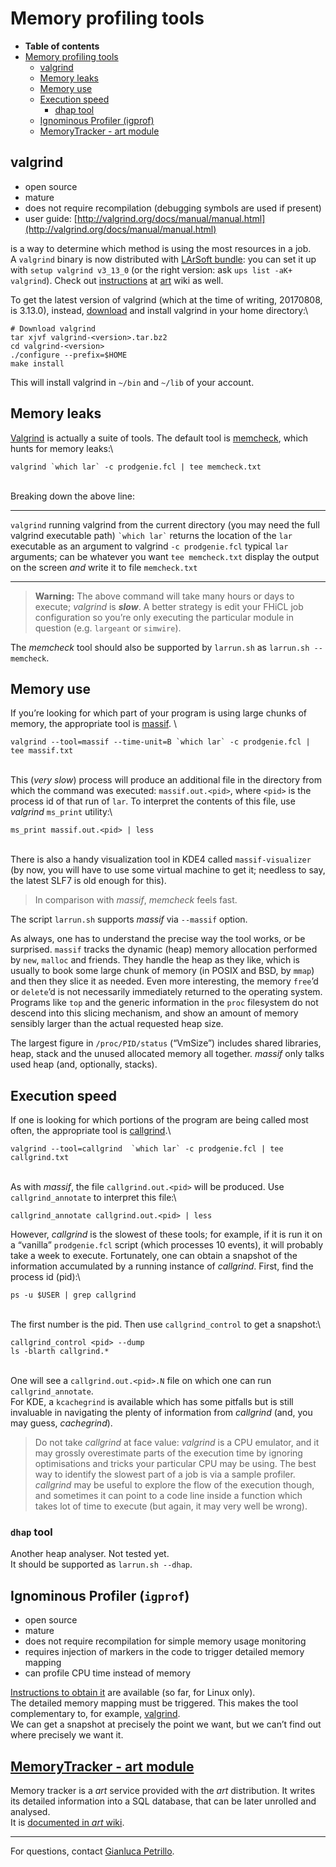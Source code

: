 Memory profiling tools
==================================================

-   **Table of contents**
-   [Memory profiling tools](#Memory-profiling-tools)
    -   [valgrind](#valgrind)
    -   [Memory leaks](#Memory-leaks)
    -   [Memory use](#Memory-use)
    -   [Execution speed](#Execution-speed)
        -   [dhap tool](#dhap-tool)
    -   [Ignominous Profiler (igprof)](#Ignominous-Profiler-igprof)
    -   [MemoryTracker - art module](#MemoryTracker-art-module)

valgrind
----------------------

-   open source
-   mature
-   does not require recompilation (debugging symbols are used if present)
-   user guide: [http://valgrind.org/docs/manual/manual.html](http://valgrind.org/docs/manual/manual.html)

is a way to determine which method is using the most resources in a job.\
A `valgrind` binary is now distributed with [LArSoft bundle](http://scisoft.fnal.gov/scisoft/bundles/larsoft): you can set it up with `setup valgrind v3_13_0` (or the right version: ask `ups list -aK+ valgrind`). Check out [instructions](/redmine/projects/art/wiki/Getting_started_with_valgrind) at [art](/redmine/projects/art) wiki as well.

To get the latest version of valgrind (which at the time of writing, 20170808, is 3.13.0), instead, [download](http://valgrind.org/downloads/current.html) and install valgrind in your home directory:\

    # Download valgrind
    tar xjvf valgrind-<version>.tar.bz2
    cd valgrind-<version>
    ./configure --prefix=$HOME
    make install

This will install valgrind in `~/bin` and `~/lib` of your account.

Memory leaks
------------------------------

[Valgrind](http://valgrind.org/docs/manual/manual.html) is actually a suite of tools. The default tool is [memcheck](http://valgrind.org/docs/manual/mc-manual.html), which hunts for memory leaks:\

    valgrind `which lar` -c prodgenie.fcl | tee memcheck.txt

\
Breaking down the above line:

  -------------------- ----------------------------------------------------------------------------------------------
  `valgrind`           running valgrind from the current directory (you may need the full valgrind executable path)
  `` `which lar` ``    returns the location of the `lar` executable as an argument to valgrind
  `-c prodgenie.fcl`   typical `lar` arguments; can be whatever you want
  `tee memcheck.txt`   display the output on the screen *and* write it to file `memcheck.txt`
  -------------------- ----------------------------------------------------------------------------------------------

> **Warning:** The above command will take many hours or days to execute; *valgrind* is ***slow***. A better strategy is edit your FHiCL job configuration so you’re only executing the particular module in question (e.g. `largeant` or `simwire`).

The *memcheck* tool should also be supported by `larrun.sh` as `larrun.sh --memcheck`.

Memory use
--------------------------

If you’re looking for which part of your program is using large chunks of memory, the appropriate tool is [massif](http://valgrind.org/docs/manual/ms-manual.html). \

    valgrind --tool=massif --time-unit=B `which lar` -c prodgenie.fcl | tee massif.txt

\
This (*very slow*) process will produce an additional file in the directory from which the command was executed: `massif.out.<pid>`, where `<pid>` is the process id of that run of `lar`. To interpret the contents of this file, use *valgrind* `ms_print` utility:\

    ms_print massif.out.<pid> | less

\
There is also a handy visualization tool in KDE4 called `massif-visualizer` (by now, you will have to use some virtual machine to get it; needless to say, the latest SLF7 is old enough for this).

> In comparison with *massif*, *memcheck* feels fast.

The script `larrun.sh` supports *massif* via `--massif` option.

As always, one has to understand the precise way the tool works, or be surprised. `massif` tracks the dynamic (heap) memory allocation performed by `new`, `malloc` and friends. They handle the heap as they like, which is usually to book some large chunk of memory (in POSIX and BSD, by `mmap`) and then they slice it as needed. Even more interesting, the memory `free`’d or `delete`’d is not necessarily immediately returned to the operating system. Programs like `top` and the generic information in the `proc` filesystem do not descend into this slicing mechanism, and show an amount of memory sensibly larger than the actual requested heap size.

The largest figure in `/proc/PID/status` (“VmSize”) includes shared libraries, heap, stack and the unused allocated memory all together. *massif* only talks used heap (and, optionally, stacks).

Execution speed
------------------------------------

If one is looking for which portions of the program are being called most often, the appropriate tool is [callgrind](http://valgrind.org/docs/manual/cl-manual.html).\

    valgrind --tool=callgrind  `which lar` -c prodgenie.fcl | tee callgrind.txt

\
As with *massif*, the file `callgrind.out.<pid>` will be produced. Use `callgrind_annotate` to interpret this file:\

    callgrind_annotate callgrind.out.<pid> | less

However, *callgrind* is the slowest of these tools; for example, if it is run it on a “vanilla” `prodgenie.fcl` script (which processes 10 events), it will probably take a week to execute. Fortunately, one can obtain a snapshot of the information accumulated by a running instance of *callgrind*. First, find the process id (pid):\

    ps -u $USER | grep callgrind

\
The first number is the pid. Then use `callgrind_control` to get a snapshot:\

    callgrind_control <pid> --dump
    ls -blarth callgrind.*

\
One will see a `callgrind.out.<pid>.N` file on which one can run `callgrind_annotate`.\
For KDE, a `kcachegrind` is available which has some pitfalls but is still invaluable in navigating the plenty of information from *callgrind* (and, you may guess, *cachegrind*).

> Do not take *callgrind* at face value: *valgrind* is a CPU emulator, and it may grossly overestimate parts of the execution time by ignoring optimisations and tricks your particular CPU may be using. The best way to identify the slowest part of a job is via a sample profiler. *callgrind* may be useful to explore the flow of the execution though, and sometimes it can point to a code line inside a function which takes lot of time to execute (but again, it may very well be wrong).

### `dhap` tool

Another heap analyser. Not tested yet.\
It should be supported as `larrun.sh --dhap`.

Ignominous Profiler (`igprof`)
--------------------------------------------------------------

-   open source
-   mature
-   does not require recompilation for simple memory usage monitoring
-   requires injection of markers in the code to trigger detailed memory mapping
-   can profile CPU time instead of memory

[Instructions to obtain it](_igprof_profiler) are available (so far, for Linux only).\
The detailed memory mapping must be triggered. This makes the tool complementary to, for example, [valgrind](_Profiling_LArSoft_#valgrind-massif-tool).\
We can get a snapshot at precisely the point we want, but we can’t find out where precisely we want it.

[MemoryTracker - art module](https://cdcvs.fnal.gov/redmine/projects/art/wiki/MemoryTracker)
--------------------------------------------------------------------------------------------------------------------------

Memory tracker is a *art* service provided with the *art* distribution. It writes its detailed information into a SQL database, that can be later unrolled and analysed.\
It is [documented in *art* wiki](/redmine/projects/art/wiki/MemoryTracker).

* * * * *

For questions, contact [Gianluca Petrillo](mailto:petrillo@fnal.gov "petrillo@fnal.gov").

